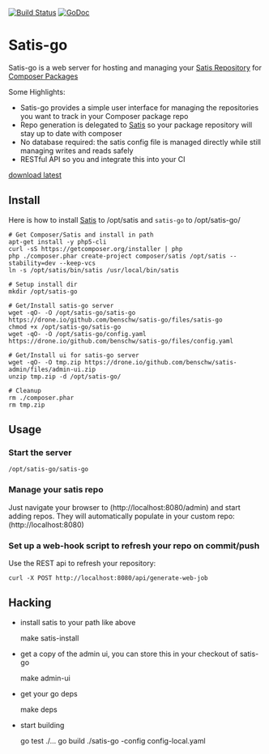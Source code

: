[![Build Status](https://drone.io/github.com/benschw/satis-go/status.png)](https://drone.io/github.com/benschw/satis-go/latest)
[![GoDoc](http://godoc.org/github.com/benschw/satis-go?status.png)](http://godoc.org/github.com/benschw/satis-go)


# Satis-go

Satis-go is a web server for hosting and managing your [Satis Repository](https://github.com/composer/satis) for [Composer Packages](https://getcomposer.org/)

Some Highlights:
* Satis-go provides a simple user interface for managing the repositories you want to track in your Composer package repo
* Repo generation is delegated to [Satis](https://github.com/composer/satis) so your package repository will stay up to date with composer
* No database required: the satis config file is managed directly while still managing writes and reads safely
* RESTful API so you and integrate this into your CI


[download latest](https://drone.io/github.com/benschw/satis-go/files/satis-go)


## Install
Here is how to install [Satis](https://github.com/composer/satis) to /opt/satis and `satis-go` to /opt/satis-go/
	
	# Get Composer/Satis and install in path
	apt-get install -y php5-cli
	curl -sS https://getcomposer.org/installer | php
	php ./composer.phar create-project composer/satis /opt/satis --stability=dev --keep-vcs
	ln -s /opt/satis/bin/satis /usr/local/bin/satis
	
	# Setup install dir
	mkdir /opt/satis-go

	# Get/Install satis-go server
	wget -qO- -O /opt/satis-go/satis-go https://drone.io/github.com/benschw/satis-go/files/satis-go 
	chmod +x /opt/satis-go/satis-go
	wget -qO- -O /opt/satis-go/config.yaml https://drone.io/github.com/benschw/satis-go/files/config.yaml

	# Get/Install ui for satis-go server
	wget -qO- -O tmp.zip https://drone.io/github.com/benschw/satis-admin/files/admin-ui.zip
	unzip tmp.zip -d /opt/satis-go/

	# Cleanup
	rm ./composer.phar
	rm tmp.zip


## Usage

### Start the server

	/opt/satis-go/satis-go

### Manage your satis repo

Just navigate your browser to (http://localhost:8080/admin) and start adding repos. They will automatically populate in your custom repo: (http://localhost:8080)

### Set up a web-hook script to refresh your repo on commit/push

Use the REST api to refresh your repository:

	curl -X POST http://localhost:8080/api/generate-web-job


## Hacking

* install satis to your path like above

	make satis-install

* get a copy of the admin ui, you can store this in your checkout of satis-go

	make admin-ui

* get your go deps

	make deps

* start building

	go test ./...
	go build
	./satis-go -config config-local.yaml
